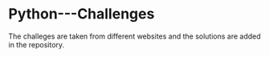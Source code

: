 # Python---Challenges
The challeges are taken from different websites and the solutions are added in the repository.
